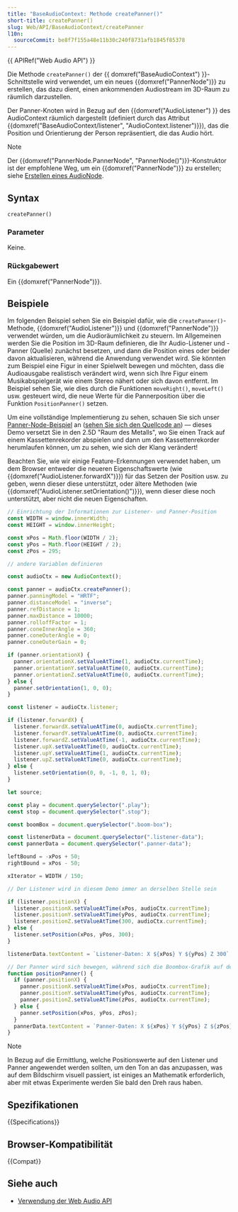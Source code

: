 ```yaml
---
title: "BaseAudioContext: Methode createPanner()"
short-title: createPanner()
slug: Web/API/BaseAudioContext/createPanner
l10n:
  sourceCommit: be8f7f155a48e11b30c240f8731afb1845f85378
---
```


{{ APIRef("Web Audio API") }}

Die Methode `createPanner()` der {{ domxref("BaseAudioContext") }}-Schnittstelle wird verwendet, um ein neues {{domxref("PannerNode")}} zu erstellen, das dazu dient, einen ankommenden Audiostream im 3D-Raum zu räumlich darzustellen.

Der Panner-Knoten wird in Bezug auf den {{domxref("AudioListener") }} des AudioContext räumlich dargestellt (definiert durch das Attribut {{domxref("BaseAudioContext/listener", "AudioContext.listener")}}), das die Position und Orientierung der Person repräsentiert, die das Audio hört.

> [!NOTE]
> Der {{domxref("PannerNode.PannerNode", "PannerNode()")}}-Konstruktor ist der empfohlene Weg, um ein {{domxref("PannerNode")}} zu erstellen; siehe [Erstellen eines AudioNode](/de/docs/Web/API/AudioNode#creating_an_audionode).

## Syntax

```js-nolint
createPanner()
```

### Parameter

Keine.

### Rückgabewert

Ein {{domxref("PannerNode")}}.

## Beispiele

Im folgenden Beispiel sehen Sie ein Beispiel dafür, wie die `createPanner()`-Methode, {{domxref("AudioListener")}} und {{domxref("PannerNode")}} verwendet würden, um die Audioräumlichkeit zu steuern. Im Allgemeinen werden Sie die Position im 3D-Raum definieren, die Ihr Audio-Listener und -Panner (Quelle) zunächst besetzen, und dann die Position eines oder beider davon aktualisieren, während die Anwendung verwendet wird. Sie könnten zum Beispiel eine Figur in einer Spielwelt bewegen und möchten, dass die Audioausgabe realistisch verändert wird, wenn sich Ihre Figur einem Musikabspielgerät wie einem Stereo nähert oder sich davon entfernt. Im Beispiel sehen Sie, wie dies durch die Funktionen `moveRight()`, `moveLeft()` usw. gesteuert wird, die neue Werte für die Pannerposition über die Funktion `PositionPanner()` setzen.

Um eine vollständige Implementierung zu sehen, schauen Sie sich unser [Panner-Node-Beispiel](https://mdn.github.io/webaudio-examples/panner-node/) an ([sehen Sie sich den Quellcode an](https://github.com/mdn/webaudio-examples/tree/main/panner-node)) — dieses Demo versetzt Sie in den 2.5D "Raum des Metalls", wo Sie einen Track auf einem Kassettenrekorder abspielen und dann um den Kassettenrekorder herumlaufen können, um zu sehen, wie sich der Klang verändert!

Beachten Sie, wie wir einige Feature-Erkennungen verwendet haben, um dem Browser entweder die neueren Eigenschaftswerte (wie {{domxref("AudioListener.forwardX")}}) für das Setzen der Position usw. zu geben, wenn dieser diese unterstützt, oder ältere Methoden (wie {{domxref("AudioListener.setOrientation()")}}), wenn dieser diese noch unterstützt, aber nicht die neuen Eigenschaften.

```js
// Einrichtung der Informationen zur Listener- und Panner-Position
const WIDTH = window.innerWidth;
const HEIGHT = window.innerHeight;

const xPos = Math.floor(WIDTH / 2);
const yPos = Math.floor(HEIGHT / 2);
const zPos = 295;

// andere Variablen definieren

const audioCtx = new AudioContext();

const panner = audioCtx.createPanner();
panner.panningModel = "HRTF";
panner.distanceModel = "inverse";
panner.refDistance = 1;
panner.maxDistance = 10000;
panner.rolloffFactor = 1;
panner.coneInnerAngle = 360;
panner.coneOuterAngle = 0;
panner.coneOuterGain = 0;

if (panner.orientationX) {
  panner.orientationX.setValueAtTime(1, audioCtx.currentTime);
  panner.orientationY.setValueAtTime(0, audioCtx.currentTime);
  panner.orientationZ.setValueAtTime(0, audioCtx.currentTime);
} else {
  panner.setOrientation(1, 0, 0);
}

const listener = audioCtx.listener;

if (listener.forwardX) {
  listener.forwardX.setValueAtTime(0, audioCtx.currentTime);
  listener.forwardY.setValueAtTime(0, audioCtx.currentTime);
  listener.forwardZ.setValueAtTime(-1, audioCtx.currentTime);
  listener.upX.setValueAtTime(0, audioCtx.currentTime);
  listener.upY.setValueAtTime(1, audioCtx.currentTime);
  listener.upZ.setValueAtTime(0, audioCtx.currentTime);
} else {
  listener.setOrientation(0, 0, -1, 0, 1, 0);
}

let source;

const play = document.querySelector(".play");
const stop = document.querySelector(".stop");

const boomBox = document.querySelector(".boom-box");

const listenerData = document.querySelector(".listener-data");
const pannerData = document.querySelector(".panner-data");

leftBound = -xPos + 50;
rightBound = xPos - 50;

xIterator = WIDTH / 150;

// Der Listener wird in diesem Demo immer an derselben Stelle sein

if (listener.positionX) {
  listener.positionX.setValueAtTime(xPos, audioCtx.currentTime);
  listener.positionY.setValueAtTime(yPos, audioCtx.currentTime);
  listener.positionZ.setValueAtTime(300, audioCtx.currentTime);
} else {
  listener.setPosition(xPos, yPos, 300);
}

listenerData.textContent = `Listener-Daten: X ${xPos} Y ${yPos} Z 300`;

// Der Panner wird sich bewegen, während sich die Boombox-Grafik auf dem Bildschirm bewegt
function positionPanner() {
  if (panner.positionX) {
    panner.positionX.setValueAtTime(xPos, audioCtx.currentTime);
    panner.positionY.setValueAtTime(yPos, audioCtx.currentTime);
    panner.positionZ.setValueAtTime(zPos, audioCtx.currentTime);
  } else {
    panner.setPosition(xPos, yPos, zPos);
  }
  pannerData.textContent = `Panner-Daten: X ${xPos} Y ${yPos} Z ${zPos}`;
}
```

> [!NOTE]
> In Bezug auf die Ermittlung, welche Positionswerte auf den
> Listener und Panner angewendet werden sollten, um den Ton an das anzupassen, was auf dem Bildschirm visuell passiert, ist einiges an Mathematik erforderlich, aber mit etwas Experimente werden Sie bald den Dreh raus haben.

## Spezifikationen

{{Specifications}}

## Browser-Kompatibilität

{{Compat}}

## Siehe auch

- [Verwendung der Web Audio API](/de/docs/Web/API/Web_Audio_API/Using_Web_Audio_API)
